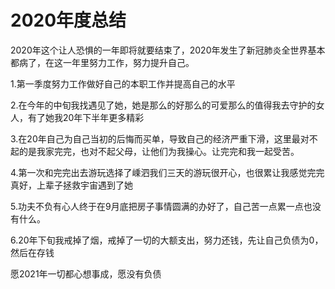 


<h1>2020年度总结</h1>


2020年这个让人恐惧的一年即将就要结束了，2020年发生了新冠肺炎全世界基本都病了，在这一年里努力工作，努力提升自己。
<p>1.第一季度努力工作做好自己的本职工作并提高自己的水平</p>
<p>2.在今年的中旬我找遇见了她，她是那么的好那么的可爱那么的值得我去守护的女人，有了她我20年下半年更多精彩</p>
<p>3.在20年自己为自己当初的后悔而买单，导致自己的经济严重下滑，这里最对不起的是我家完完，也对不起父母，让他们为我操心。让完完和我一起受苦。</p>
<p>4.第一次和完完出去游玩选择了嵊泗我们三天的游玩很开心，也很累让我感觉完完真好，上辈子拯救宇宙遇到了她</p>
<p>5.功夫不负有心人终于在9月底把房子事情圆满的办好了，自己苦一点累一点也没有什么。</p>
<p>6.20年下旬我戒掉了烟，戒掉了一切的大额支出，努力还钱，先让自己负债为0，然后在存钱</p>



<p>愿2021年一切都心想事成，愿没有负债</p>
 
